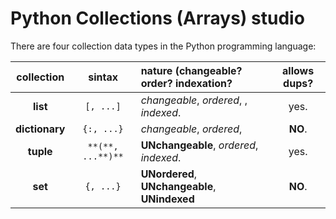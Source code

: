 # Python Collections (Arrays) studio

There are four collection data types in the Python programming language:

|   collection   |       sintax       | nature (changeable? order? indexation?         | allows dups? |
|:--------------:|:------------------:|:-----------------------------------------------|:------------:|
|    **list**    | `[, ...]`  | _changeable_, _ordered_, , _indexed_.          |     yes.     |
| **dictionary** | `{:, ...}` | _changeable_, _ordered_,                       |   **NO**.    |
|   **tuple**    | `**(**, ...**)**`  | **UNchangeable**, _ordered_,  _indexed_.       |     yes.     |
|    **set**     |      `{, ...}`       | **UNordered**, **UNchangeable**, **UNindexed** |   **NO**.    |
